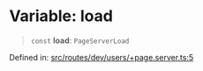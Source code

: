 # Variable: load

> `const` **load**: `PageServerLoad`

Defined in: [src/routes/dev/users/+page.server.ts:5](https://github.com/andrewski04/SvelteKit-Template/blob/f0b9cd97c48d96681ee3ffe7effd53d4bdf784a1/src/routes/dev/users/+page.server.ts#L5)
